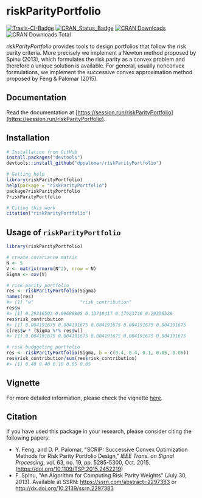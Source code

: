 # riskParityPortfolio

[![Travis-CI-Badge](https://travis-ci.org/mirca/riskParityPortfolio.svg?branch=master)](https://travis-ci.org/mirca/riskParityPortfolio)
[![CRAN_Status_Badge](http://www.r-pkg.org/badges/version/riskParityPotfolio)](http://cran.r-project.org/package=riskParityPortfolio)
[![CRAN Downloads](http://cranlogs.r-pkg.org/badges/riskParityPortfolio)](http://cran.r-project.org/package=riskParityPortfolio)
![CRAN Downloads Total](http://cranlogs.r-pkg.org/badges/grand-total/riskParityPortfolio?color=brightgreen)

*riskParityPortfolio* provides tools to design portfolios that follow the risk parity criteria.
More precisely we implement a Newton method proposed by Spinu (2013), which formulates
the risk parity as a convex problem and therefore a unique solution is available. For
general, usually nonconvex formulations, we implement the successive convex approximation
method proposed by Feng & Palomar (2015).

## Documentation
Read the documentation at [https://session.run/riskParityPortfolio](https://session.run/riskParityPortfolio).

## Installation

```r
# Installation from GitHub
install.packages("devtools")
devtools::install_github("dppalomar/riskParityPortfolio")

# Getting help
library(riskParityPortfolio)
help(package = "riskParityPortfolio")
package?riskParityPortfolio
?riskParityPortfolio

# Citing this work
citation("riskParityPortfolio")
```

## Usage of `riskParityPortfolio`

```r
library(riskParityPortfolio)

# create covariance matrix
N <- 5
V <- matrix(rnorm(N^2), nrow = N)
Sigma <- cov(V)

# risk-parity portfolio
res <- riskParityPortfolio(Sigma)
names(res)
#> [1] "w"                 "risk_contribution"
res$w
#> [1] 0.29316503 0.09690805 0.13718417 0.17923748 0.29350528
res$risk_contribution
#> [1] 0.004191675 0.004191675 0.004191675 0.004191675 0.004191675
c(res$w * (Sigma %*% res$w))
#> [1] 0.004191675 0.004191675 0.004191675 0.004191675 0.004191675

# risk budggeting portfolio
res <- riskParityPortfolio(Sigma, b = c(0.4, 0.4, 0.1, 0.05, 0.05))
res$risk_contribution/sum(res$risk_contribution)
#> [1] 0.40 0.40 0.10 0.05 0.05
```

## Vignette
For more detailed information, please check the vignette [here](https://session.run/riskParityPortfolio/_static/getting_started.html).

## Citation
If you have used this package in your research, please consider citing the following papers:

- Y. Feng, and D. P. Palomar, "SCRIP: Successive Convex Optimization Methods for
  Risk Parity Portfolio Design," _IEEE Trans. on Signal Processing_, vol. 63, no. 19,
  pp. 5285-5300, Oct. 2015.  (https://doi.org/10.1109/TSP.2015.2452219)
- F. Spinu, "An Algorithm for Computing Risk Parity Weights" (July 30, 2013).
  Available at SSRN: https://ssrn.com/abstract=2297383 or http://dx.doi.org/10.2139/ssrn.2297383
